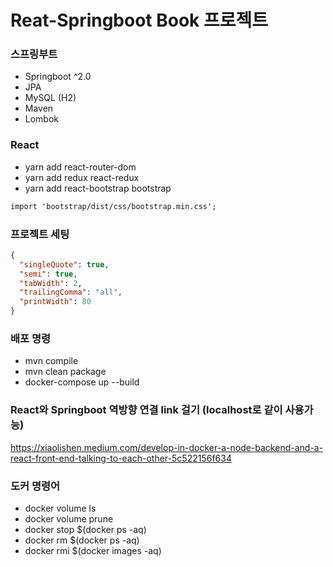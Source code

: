 # Reat-Springboot Book 프로젝트

### 스프링부트

- Springboot ^2.0
- JPA
- MySQL (H2)
- Maven
- Lombok

### React

- yarn add react-router-dom
- yarn add redux react-redux
- yarn add react-bootstrap bootstrap

```txt
import 'bootstrap/dist/css/bootstrap.min.css';
```

### 프로젝트 세팅

```json
{
  "singleQuote": true,
  "semi": true,
  "tabWidth": 2,
  "trailingComma": "all",
  "printWidth": 80
}
```

### 배포 명령

- mvn compile
- mvn clean package
- docker-compose up --build

### React와 Springboot 역방향 연결 link 걸기 (localhost로 같이 사용가능)

https://xiaolishen.medium.com/develop-in-docker-a-node-backend-and-a-react-front-end-talking-to-each-other-5c522156f634

### 도커 명령어

- docker volume ls
- docker volume prune
- docker stop $(docker ps -aq)
- docker rm $(docker ps -aq)
- docker rmi $(docker images -aq)
